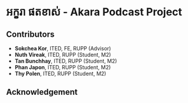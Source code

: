 # អក្ខរា ផតខាស់ - Akara Podcast Project
## Contributors
- **Sokchea Kor**, ITED, FE, RUPP (Advisor)
- **Nuth Vireak**, ITED, RUPP (Student, M2)
- **Tan Bunchhay**, ITED, RUPP (Student, M2)
- **Phan Japon**, ITED, RUPP (Student, M2)
- **Thy Polen**, ITED, RUPP (Student, M2)

## Acknowledgement
